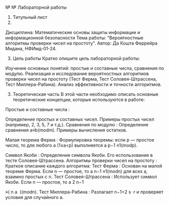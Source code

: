 № № Лабораторной работы

1. Титульный лист
2. 
Дисциплина: Математические основы защиты информации и информационной безопасности
Тема работы: "Вероятностные алгоритмы проверки чисел на простоту".
Автор: Да Кошта Феррейра Мидана, НФИмд-01-24.

3. Цель работы
Кратко опишите цель лабораторной работы:

Изучение основных понятий: простые и составные числа, сравнения по модулю.
Реализация и исследование вероятностных алгоритмов проверки чисел на простоту (Тест Ферма, Тест Соловея-Штрассена, Тест Миллера-Рабина).
Анализ эффективности и точности алгоритмов.

3. Теоретическая часть
В этой части необходимо описать основные теоретические концепции, которые используются в работе:

Простые и составные числа :

Определение простых и составных чисел.
Примеры простых чисел (например, 2, 3, 5, 7 и т.д.).
Сравнения по модулю :
Определение сравнения a≡b(modm).
Примеры вычисления остатков.

Малая теорема Ферма :
Формулировка теоремы: если p — простое число, то для любого a (1≤a<p) выполняется a 
p−1
 ≡1(modp).
 
Символ Якоби :
Определение символа Якоби.
Его использование в тесте Соловея-Штрассена.
Алгоритмы проверки чисел на простоту :
Краткое описание каждого алгоритма:
Тест Ферма :
Основан на малой теореме Ферма.
Если n — простое, то a 
n−1
 ≡1(modn) для всех a, взаимно простых с n.
Тест Соловея-Штрассена :
Использует символ Якоби.
Если n — простое, то a 
2
n−1
​
 
 ≡( 
n
a
​
 )(modn).
Тест Миллера-Рабина :
Разлагает n−1=2 
s
 ⋅r и проверяет условия для случайного a.
